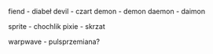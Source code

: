 fiend - diabeł
devil - czart
demon - demon
daemon - daimon

sprite - chochlik
pixie - skrzat

warpwave - pulsprzemiana?

